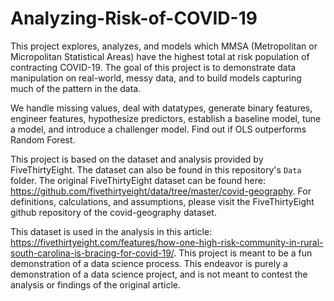 # Analyzing-Risk-of-COVID-19

This project explores, analyzes, and models which MMSA (Metropolitan or Micropolitan Statistical Areas) have the highest total at risk population of contracting COVID-19. The goal of this project is to demonstrate data manipulation on real-world, messy data, and to build models capturing much of the pattern in the data. 

We handle missing values, deal with datatypes, generate binary features, engineer features, hypothesize predictors, establish a baseline model, tune a model, and introduce a challenger model. Find out if OLS outperforms Random Forest. 

This project is based on the dataset and analysis provided by FiveThirtyEight. The dataset can also be found in this repository's `Data` folder. The original FiveThirtyEight dataset can be found here: https://github.com/fivethirtyeight/data/tree/master/covid-geography. For definitions, calculations, and assumptions, please visit the FiveThirtyEight github repository of the covid-geography dataset. 

This dataset is used in the analysis in this article: https://fivethirtyeight.com/features/how-one-high-risk-community-in-rural-south-carolina-is-bracing-for-covid-19/. This project is meant to be a fun demonstration of a data science process. This endeavor is purely a demonstration of a data science project, and is not meant to contest the analysis or findings of the original article.
